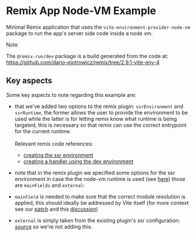 # Remix App Node-VM Example

Minimal Remix application that uses the `vite-environment-provider-node-vm` package to run the app's server side code inside a node vm.

> [!Note]
> The `@remix-run/dev` package is a build generated from the code at:
> https://github.com/dario-piotrowicz/remix/tree/2.9.1-vite-env-4

## Key aspects

Some key aspects to note regarding this example are:

- that we've added two options to the remix plugin: `ssrEnvironment` and `ssrRuntime`, the former allows the user to provide the environment to be used while the latter is for letting remix know what runtime is being targeted, this is necessary so that remix can use the correct entrypoint for the current runtime.\
  \
  Relevant remix code references:

  - [creating the ssr environment](https://github.com/dario-piotrowicz/remix/blob/6a8c12380453c7fd01718810683475ccdb690eff/packages/remix-dev/vite/plugin.ts#L1049-L1065)
  - [creating a handler using the dev environment](https://github.com/dario-piotrowicz/remix/blob/6a8c12380453c7fd01718810683475ccdb690eff/packages/remix-dev/vite/plugin.ts#L1427-L1431)

- note that in the remix plugin we specified some options for the ssr environment in case the the node-vm runtime is used (see [here](https://github.com/dario-piotrowicz/remix/blob/6a8c12380453c7fd01718810683475ccdb690eff/packages/remix-dev/vite/plugin.ts#L1333-L1356)) those are `mainFields` and `external`:
- `mainField` is needed to make sure that the correct module resolution is applied, this should ideally be addressed by Vite itself (for more context see our [patch](../../patches/vite@6.0.0-alpha.11.patch) and this [discussion](https://github.com/vitejs/vite/pull/16471#discussion_r1619160848))
- `external` is simply taken from the existing plugin's ssr configuration: [source](https://github.com/dario-piotrowicz/remix/blob/da96d35cf6a01578582d125ec4cb979bdb4a74f8/packages/remix-dev/vite/plugin.ts#L1056-L1077) so we're not adding this.
